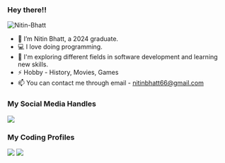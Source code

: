 ### Hey there!! 
<p align = "left"> <img src = "https://komarev.com/ghpvc/?username=nitinbhatt01" alt = "Nitin-Bhatt" /> </p>

- 👋 I’m Nitin Bhatt, a 2024 graduate.
- 💻 I love doing programming.
- 🌱 I'm exploring different fields in software development and learning new skills.
- ⚡ Hobby - History, Movies, Games
- 📫 You can contact me through email - nitinbhatt66@gmail.com

### My Social Media Handles
[<img src="https://img.shields.io/badge/linkedin-%230077B5.svg?style=for-the-badge&logo=linkedin&logoColor=white" />](https://www.linkedin.com/in/nitinbhatt01/)
<!-- [<img src="https://img.shields.io/badge/Twitter-%231DA1F2.svg?style=for-the-badge&logo=Twitter&logoColor=white" />](https://twitter.com/)
[<img src="https://img.shields.io/badge/Instagram-%23E4405F.svg?style=for-the-badge&logo=Instagram&logoColor=white" />](https://www.instagram.com//) -->

  
### My Coding Profiles
<!-- [<img src="https://img.shields.io/badge/Codeforces-445f9d?style=for-the-badge&logo=Codeforces&logoColor=white" />](https://codeforces.com/profile//)
[<img src="https://img.shields.io/badge/CodeChef-%23964B00.svg?style=for-the-badge&logo=CodeChef&logoColor=white" />](https://www.codechef.com/users/) -->
[<img src="https://img.shields.io/badge/-LeetCode-FFA116?style=for-the-badge&logo=LeetCode&logoColor=black" />](https://leetcode.com/u/nitinbhatt01/)
[<img src="https://img.shields.io/badge/GeeksforGeeks-298D46?style=for-the-badge&logo=geeksforgeeks&logoColor=white" />](https://www.geeksforgeeks.org/user/nitinbhatt01/)
